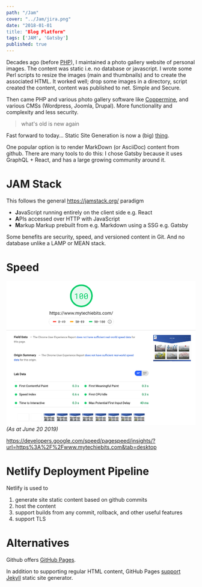 ```yaml
---
path: "/Jam"
cover: "../Jam/jira.png"
date: "2018-01-01
title: "Blog Platform"
tags: ['JAM', 'Gatsby']
published: true
---
```



Decades ago (before [PHP](https://en.wikipedia.org/wiki/PHP)), I maintained a photo gallery website of personal images. 
The content was static i.e. no database or javascript.
I wrote some Perl scripts to resize the images (main and thumbnails) and to create the associated HTML. It worked well; drop some images in a directory, script created the content, content was published to net. Simple and Secure.


Then came PHP and various photo gallery software like [Coppermine](https://coppermine-gallery.net/), and various CMSs (Wordpress, Joomla, Drupal). More functionality and complexity and less security.


> what's old is new again

Fast forward to today... Static Site Generation is now a (big) [thing](https://www.staticgen.com/). 

One popular option is to render MarkDown (or AsciiDoc) content from github. 
There are many tools to do this: I chose Gatsby because it uses GraphQL + React, and has a large growing community around it.

# JAM Stack
This follows the general https://jamstack.org/ paradigm
- **J**avaScript running entirely on the client side e.g. React
- **A**PIs accessed over HTTP with JavaScript 
- **M**arkup Markup prebuilt from e.g. Markdown using a SSG e.g. Gatsby

 Some benefits are security, speed, and versioned content in Git. And no database unlike a LAMP or MEAN stack.



# Speed
![Jira](speed.png)
*(As at June 20 2019)*

https://developers.google.com/speed/pagespeed/insights/?url=https%3A%2F%2Fwww.mytechiebits.com&tab=desktop


# Netlify Deployment Pipeline
Netlify is used to
1. generate site static content based on github commits
2. host the content
3. support builds from any commit, rollback, and other useful features
4. support TLS 

# Alternatives
Github offers [GitHub Pages](https://pages.github.com/).

In addition to supporting regular HTML content, GitHub Pages [support Jekyll](https://help.github.com/en/articles/using-jekyll-as-a-static-site-generator-with-github-pages)  static site generator.
